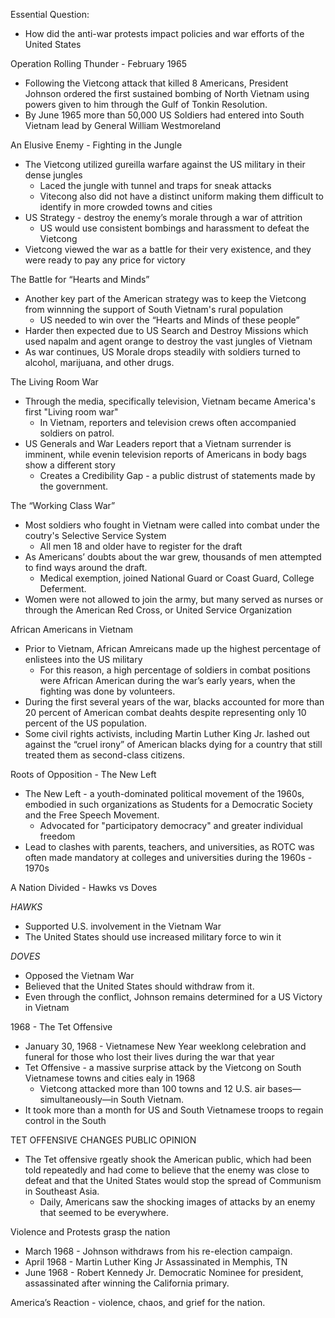 

Essential Question:

* How did the anti-war protests impact policies and war efforts of the United States 

Operation Rolling Thunder - February 1965

* Following the Vietcong attack that killed 8 Americans, President Johnson ordered the first sustained bombing of North Vietnam using powers given to him through the Gulf of Tonkin Resolution.
* By June 1965 more than 50,000 US Soldiers had entered into South Vietnam lead by General William Westmoreland 

An Elusive Enemy - Fighting in the Jungle

* The Vietcong utilized gureilla warfare against the US military in their dense jungles 
    * Laced the jungle with tunnel and traps for sneak attacks
    * Vitecong also did not have a distinct uniform making them difficult to identify in more crowded towns and cities 
* US Strategy - destroy the enemy’s morale through a war of attrition
    * US would use consistent bombings and harassment to defeat the Vietcong
* Vietcong viewed the war as a battle for their very existence, and they were ready to pay any price for victory

The Battle for “Hearts and Minds”

* Another key part of the American strategy was to keep the Vietcong from winnning the support of South Vietnam's rural population
    * US needed to win over the “Hearts and Minds of these people”
* Harder then expected due to US Search and Destroy Missions which used napalm and agent orange to destroy the vast jungles of Vietnam
* As war continues, US Morale drops steadily with soldiers turned to alcohol, marijuana, and other drugs. 

The Living Room War

* Through the media, specifically television, Vietnam became America's first "Living room war" 
    * In Vietnam, reporters and television crews often accompanied soldiers on patrol.
* US Generals and War Leaders report that a Vietnam surrender is imminent, while evenin television reports of Americans in body bags show a different story 
    * Creates a Credibility Gap - a public distrust of statements made by the government.

The “Working Class War”

* Most soldiers who fought in Vietnam were called into combat under the coutry's Selective Service System 
    * All men 18 and older have to register for the draft
* As Americans’ doubts about the war grew, thousands of men attempted to find ways around the draft.
    * Medical exemption, joined National Guard or Coast Guard, College Deferment.
* Women were not allowed to join the army, but many served as nurses or through the American Red Cross, or United Service Organization 

African Americans in Vietnam

* Prior to Vietnam, African Amreicans made up the highest percentage of enlistees into the US military
    * For this reason, a high percentage of soldiers in combat positions were African American during the war’s early years, when the fighting was done by volunteers.
* During the first several years of the war, blacks accounted for more than 20 percent of American combat deahts despite representing only 10 percent of the US population.
* Some civil rights activists, including Martin Luther King Jr. lashed out against the “cruel irony” of American blacks dying for a country that still treated them as second-class citizens.

Roots of Opposition - The New Left

* The New Left - a youth-dominated political movement of the 1960s, embodied in such organizations as Students for a Democratic Society and the Free Speech Movement.
    * Advocated for "participatory democracy" and greater individual freedom
* Lead to clashes with parents, teachers, and universities, as ROTC was often made mandatory at colleges and universities during the 1960s - 1970s

A Nation Divided - Hawks vs Doves

_HAWKS_

* Supported U.S. involvement in the Vietnam War
* The United States should use increased military force to win it 

_DOVES_

* Opposed the Vietnam War 
* Believed that the United States should withdraw from it.
* Even through the conflict, Johnson remains determined for a US Victory in Vietnam

1968 - The Tet Offensive

* January 30, 1968 - Vietnamese New Year weeklong celebration and funeral for those who lost their lives during the war that year
* Tet Offensive - a massive surprise attack by the Vietcong on South Vietnamese towns and cities ealy in 1968 
    * Vietcong attacked more than 100 towns and 12 U.S. air bases—simultaneously—in South Vietnam.
* It took more than a month for US and South Vietnamese troops to regain control in the South 

TET OFFENSIVE CHANGES PUBLIC OPINION

* The Tet offensive rgeatly shook the American public, which had been told repeatedly and had come to believe that the enemy was close to defeat and that the United States would stop the spread of Communism in Southeast Asia. 
    * Daily, Americans saw the shocking images of attacks by an enemy that seemed to be everywhere.

Violence and Protests grasp the nation

* March 1968 - Johnson withdraws from his re-election campaign.
* April 1968 - Martin Luther King Jr Assassinated in Memphis, TN
* June 1968 - Robert Kennedy Jr. Democratic Nominee for president, assassinated after winning the California primary.

America’s Reaction - violence, chaos, and grief for the nation. 
